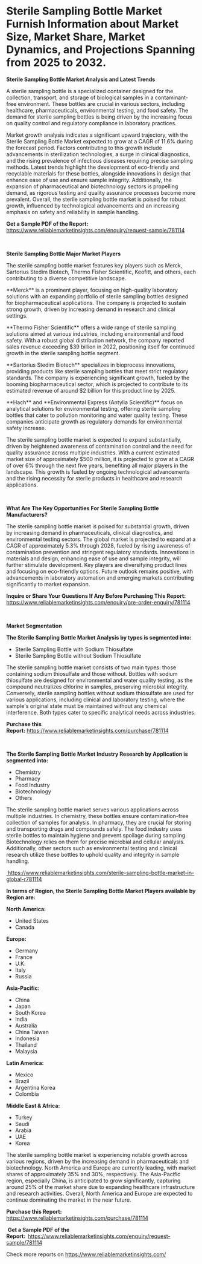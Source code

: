 <p><h1>Sterile Sampling Bottle Market Furnish Information about Market Size, Market Share, Market Dynamics, and Projections Spanning from 2025 to 2032.</h1></p><p><strong>Sterile Sampling Bottle Market Analysis and Latest Trends</strong></p>
<p><p>A sterile sampling bottle is a specialized container designed for the collection, transport, and storage of biological samples in a contaminant-free environment. These bottles are crucial in various sectors, including healthcare, pharmaceuticals, environmental testing, and food safety. The demand for sterile sampling bottles is being driven by the increasing focus on quality control and regulatory compliance in laboratory practices. </p><p>Market growth analysis indicates a significant upward trajectory, with the Sterile Sampling Bottle Market expected to grow at a CAGR of 11.6% during the forecast period. Factors contributing to this growth include advancements in sterilization technologies, a surge in clinical diagnostics, and the rising prevalence of infectious diseases requiring precise sampling methods. Latest trends highlight the development of eco-friendly and recyclable materials for these bottles, alongside innovations in design that enhance ease of use and ensure sample integrity. Additionally, the expansion of pharmaceutical and biotechnology sectors is propelling demand, as rigorous testing and quality assurance processes become more prevalent. Overall, the sterile sampling bottle market is poised for robust growth, influenced by technological advancements and an increasing emphasis on safety and reliability in sample handling.</p></p>
<p><strong>Get a Sample PDF of the Report:&nbsp;</strong> <a href="https://www.reliablemarketinsights.com/enquiry/request-sample/781114?utm_campaign=3540&utm_medium=2&utm_source=Github&utm_content=ia&utm_term=26032025&utm_id=sterile-sampling-bottle">https://www.reliablemarketinsights.com/enquiry/request-sample/781114</a></p>
<p>&nbsp;</p>
<p><strong>Sterile Sampling Bottle Major Market Players</strong></p>
<p><p>The sterile sampling bottle market features key players such as Merck, Sartorius Stedim Biotech, Thermo Fisher Scientific, Keofitt, and others, each contributing to a diverse competitive landscape. </p><p>**Merck** is a prominent player, focusing on high-quality laboratory solutions with an expanding portfolio of sterile sampling bottles designed for biopharmaceutical applications. The company is projected to sustain strong growth, driven by increasing demand in research and clinical settings.</p><p>**Thermo Fisher Scientific** offers a wide range of sterile sampling solutions aimed at various industries, including environmental and food safety. With a robust global distribution network, the company reported sales revenue exceeding $39 billion in 2022, positioning itself for continued growth in the sterile sampling bottle segment.</p><p>**Sartorius Stedim Biotech** specializes in bioprocess innovations, providing products like sterile sampling bottles that meet strict regulatory standards. The company is experiencing significant growth, fueled by the booming biopharmaceutical sector, which is projected to contribute to its estimated revenue of around $2 billion for this product line by 2025.</p><p>**Hach** and **Environmental Express (Antylia Scientific)** focus on analytical solutions for environmental testing, offering sterile sampling bottles that cater to pollution monitoring and water quality testing. These companies anticipate growth as regulatory demands for environmental safety increase.</p><p>The sterile sampling bottle market is expected to expand substantially, driven by heightened awareness of contamination control and the need for quality assurance across multiple industries. With a current estimated market size of approximately $500 million, it is projected to grow at a CAGR of over 6% through the next five years, benefiting all major players in the landscape. This growth is fueled by ongoing technological advancements and the rising necessity for sterile products in healthcare and research applications.</p></p>
<p>&nbsp;</p>
<p><strong>What Are The Key Opportunities For Sterile Sampling Bottle Manufacturers?</strong></p>
<p><p>The sterile sampling bottle market is poised for substantial growth, driven by increasing demand in pharmaceuticals, clinical diagnostics, and environmental testing sectors. The global market is projected to expand at a CAGR of approximately 5.3% through 2028, fueled by rising awareness of contamination prevention and stringent regulatory standards. Innovations in materials and design, enhancing ease of use and sample integrity, will further stimulate development. Key players are diversifying product lines and focusing on eco-friendly options. Future outlook remains positive, with advancements in laboratory automation and emerging markets contributing significantly to market expansion.</p></p>
<p><strong>Inquire or Share Your Questions If Any Before Purchasing This Report:</strong> <a href="https://www.reliablemarketinsights.com/enquiry/pre-order-enquiry/781114?utm_campaign=3540&utm_medium=2&utm_source=Github&utm_content=ia&utm_term=26032025&utm_id=sterile-sampling-bottle">https://www.reliablemarketinsights.com/enquiry/pre-order-enquiry/781114</a></p>
<p>&nbsp;</p>
<p><strong>Market Segmentation</strong></p>
<p><strong>The Sterile Sampling Bottle Market Analysis by types is segmented into:</strong></p>
<p><ul><li>Sterile Sampling Bottle with Sodium Thiosulfate</li><li>Sterile Sampling Bottle without Sodium Thiosulfate</li></ul></p>
<p><p>The sterile sampling bottle market consists of two main types: those containing sodium thiosulfate and those without. Bottles with sodium thiosulfate are designed for environmental and water quality testing, as the compound neutralizes chlorine in samples, preserving microbial integrity. Conversely, sterile sampling bottles without sodium thiosulfate are used for various applications, including clinical and laboratory testing, where the sample's original state must be maintained without any chemical interference. Both types cater to specific analytical needs across industries.</p></p>
<p><strong>Purchase this Report:&nbsp;</strong><a href="https://www.reliablemarketinsights.com/purchase/781114?utm_campaign=3540&utm_medium=2&utm_source=Github&utm_content=ia&utm_term=26032025&utm_id=sterile-sampling-bottle">https://www.reliablemarketinsights.com/purchase/781114</a></p>
<p>&nbsp;</p>
<p><strong>The Sterile Sampling Bottle Market Industry Research by Application is segmented into:</strong></p>
<p><ul><li>Chemistry</li><li>Pharmacy</li><li>Food Industry</li><li>Biotechnology</li><li>Others</li></ul></p>
<p><p>The sterile sampling bottle market serves various applications across multiple industries. In chemistry, these bottles ensure contamination-free collection of samples for analysis. In pharmacy, they are crucial for storing and transporting drugs and compounds safely. The food industry uses sterile bottles to maintain hygiene and prevent spoilage during sampling. Biotechnology relies on them for precise microbial and cellular analysis. Additionally, other sectors such as environmental testing and clinical research utilize these bottles to uphold quality and integrity in sample handling.</p></p>
<p><a href="https://www.reliablemarketinsights.com/sterile-sampling-bottle-market-in-global-r781114?utm_campaign=3540&utm_medium=2&utm_source=Github&utm_content=ia&utm_term=26032025&utm_id=sterile-sampling-bottle">&nbsp;https://www.reliablemarketinsights.com/sterile-sampling-bottle-market-in-global-r781114</a></p>
<p><strong>In terms of Region, the Sterile Sampling Bottle Market Players available by Region are:</strong></p>
<p>
    <p> <strong> North America: </strong>
        <ul>
            <li>United States</li>
            <li>Canada</li>
        </ul>
        </p> 
    <p> <strong> Europe: </strong>
        <ul>
            <li>Germany</li>
            <li>France</li>
            <li>U.K.</li>
            <li>Italy</li>
            <li>Russia</li>
        </ul>
        </p> 
    <p> <strong> Asia-Pacific: </strong>
        <ul>
            <li>China</li>
            <li>Japan</li>
            <li>South Korea</li>
            <li>India</li>
            <li>Australia</li>
            <li>China Taiwan</li>
            <li>Indonesia</li>
            <li>Thailand</li>
            <li>Malaysia</li>
        </ul>
        </p> 
    <p> <strong> Latin America: </strong>
        <ul>
            <li>Mexico</li>
            <li>Brazil</li>
            <li>Argentina Korea</li>
            <li>Colombia</li>
        </ul>
        </p> 
    <p> <strong> Middle East & Africa: </strong>
        <ul>
            <li>Turkey</li>
            <li>Saudi</li>
            <li>Arabia</li>
            <li>UAE</li>
            <li>Korea</li>
        </ul>
    </p>
    </p>
<p><p>The sterile sampling bottle market is experiencing notable growth across various regions, driven by the increasing demand in pharmaceuticals and biotechnology. North America and Europe are currently leading, with market shares of approximately 35% and 30%, respectively. The Asia-Pacific region, especially China, is anticipated to grow significantly, capturing around 25% of the market share due to expanding healthcare infrastructure and research activities. Overall, North America and Europe are expected to continue dominating the market in the near future.</p></p>
<p><strong>Purchase this Report: </strong><a href="https://www.reliablemarketinsights.com/purchase/781114?utm_campaign=3540&utm_medium=2&utm_source=Github&utm_content=ia&utm_term=26032025&utm_id=sterile-sampling-bottle">https://www.reliablemarketinsights.com/purchase/781114</a></p>
<p>&nbsp;<strong>Get a Sample PDF of the Report:&nbsp;&nbsp;</strong><a href="https://www.reliablemarketinsights.com/enquiry/request-sample/781114?utm_campaign=3540&utm_medium=2&utm_source=Github&utm_content=ia&utm_term=26032025&utm_id=sterile-sampling-bottle">https://www.reliablemarketinsights.com/enquiry/request-sample/781114</a></p>
<p><strong></strong></p>
<p>Check more reports on <a href="https://www.reliablemarketinsights.com/?utm_campaign=3540&utm_medium=2&utm_source=Github&utm_content=ia&utm_term=26032025&utm_id=sterile-sampling-bottle">https://www.reliablemarketinsights.com/</a></p>